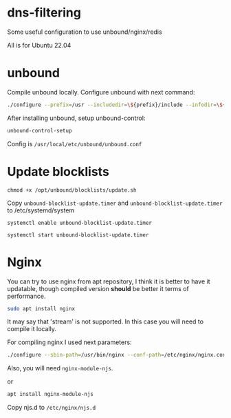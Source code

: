 # dns-filtering
Some useful configuration to use unbound/nginx/redis

All is for Ubuntu 22.04

# unbound
Compile unbound locally.
Configure unbound with next command:

```sh
./configure --prefix=/usr --includedir=\${prefix}/include --infodir=\${prefix}/share/info --mandir=\${prefix}/share/man --localstatedir=/var --runstatedir=/run --sysconfdir=/etc --with-chroot-dir= --with-dnstap-socket-path=/run/dnstap.sock --with-libevent --with-libhiredis --with-libnghttp2 --with-pidfile=/run/unbound.pid --with-pythonmodule --with-pyunbound --disable-dependency-tracking --disable-flto --disable-maintainer-mode --disable-option-checking --disable-rpath --disable-silent-rules --enable-cachedb --enable-dnstap --enable-subnet --enable-systemd --enable-tfo-client --enable-tfo-server
```

After installing unbound, setup unbound-control:


```sh
unbound-control-setup
```


Config is `/usr/local/etc/unbound/unbound.conf`
# Update blocklists


`chmod +x /opt/unbound/blocklists/update.sh`


Copy `unbound-blocklist-update.timer` and `unbound-blocklist-update.timer` to /etc/systemd/system


`systemctl enable unbound-blocklist-update.timer`


`systemctl start unbound-blocklist-update.timer`

# Nginx

You can try to use nginx from apt repository, I think it is better to have it updatable, though compiled version **should** be better it terms of performance.
```sh
sudo apt install nginx
```
It may say that 'stream' is not supported. In this case you will need to compile it locally.

For compiling nginx I used next parameters:

```sh
./configure --sbin-path=/usr/bin/nginx --conf-path=/etc/nginx/nginx.conf --error-log-path=/var/log/nginx/error.log --http-log-path=/var/log/nginx/access.log --with-pcre --pid-path=/var/run/nginx.pid --with-http_ssl_module --with-http_auth_request_module --modules-path=/etc/nginx/modules --with-http_v2_module --with-stream
```

Also, you will need `nginx-module-njs`.

or
```sh
apt install nginx-module-njs
```

Copy njs.d to `/etc/nginx/njs.d`
